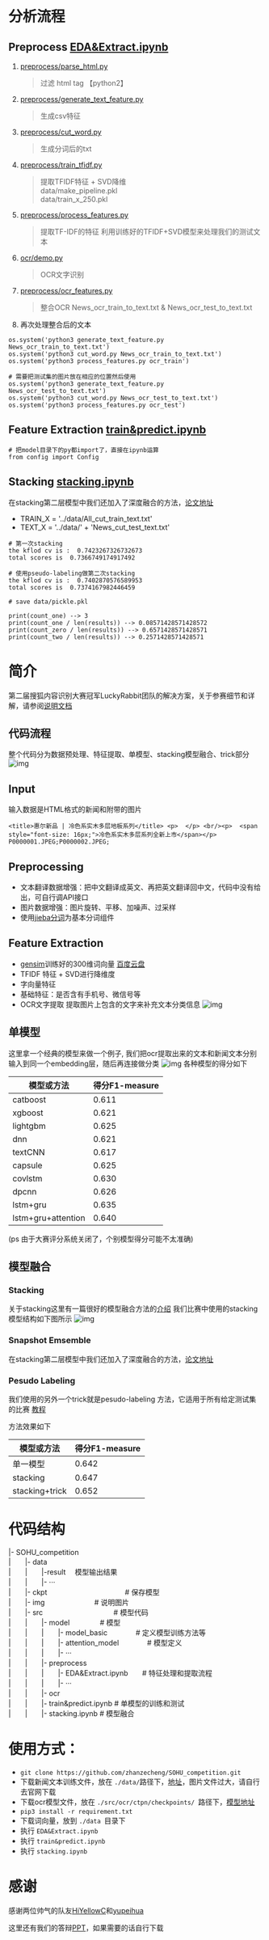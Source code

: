 
# 分析流程

## Preprocess [EDA&Extract.ipynb](https://github.com/orikon/SOHU_competition/blob/master/src/preprocess/EDA%26Extract.ipynb)

1. [preprocess/parse_html.py](https://github.com/orikon/SOHU_competition/blob/master/src/preprocess/parse_html.py)
    > 过滤 html tag 【python2】

2. [preprocess/generate_text_feature.py](https://github.com/orikon/SOHU_competition/blob/master/src/preprocess/generate_text_feature.py)
    > 生成csv特征  
    
3. [preprocess/cut_word.py](https://github.com/orikon/SOHU_competition/blob/master/src/preprocess/cut_word.py)
    > 生成分词后的txt  

4. [preprocess/train_tfidf.py](https://github.com/orikon/SOHU_competition/blob/master/src/preprocess/train_tfidf.py)
    > 提取TFIDF特征 + SVD降维  
    > data/make_pipeline.pkl  
    > data/train_x_250.pkl  

5. [preprocess/process_features.py](https://github.com/orikon/SOHU_competition/blob/master/src/preprocess/process_features.py)
    > 提取TF-IDF的特征
    > 利用训练好的TFIDF+SVD模型来处理我们的测试文本

4. [ocr/demo.py](https://github.com/orikon/SOHU_competition/blob/master/src/ocr/demo.py)
    > OCR文字识别

5. [preprocess/ocr_features.py](https://github.com/orikon/SOHU_competition/blob/master/src/preprocess/ocr_features.py)
    > 整合OCR News_ocr_train_to_text.txt & News_ocr_test_to_text.txt

6. 再次处理整合后的文本
```
os.system('python3 generate_text_feature.py News_ocr_train_to_text.txt')
os.system('python3 cut_word.py News_ocr_train_to_text.txt')
os.system('python3 process_features.py ocr_train')

# 需要把测试集的图片放在相应的位置然后使用
os.system('python3 generate_text_feature.py News_ocr_test_to_text.txt')
os.system('python3 cut_word.py News_ocr_test_to_text.txt')
os.system('python3 process_features.py ocr_test')
```

## Feature Extraction [train&predict.ipynb](https://github.com/orikon/SOHU_competition/blob/master/src/train%26predict.ipynb)

    # 把model目录下的py都import了，直接在ipynb运算
    from config import Config
    
## Stacking [stacking.ipynb](https://github.com/orikon/SOHU_competition/blob/master/src/stacking.ipynb)

在stacking第二层模型中我们还加入了深度融合的方法，[论文地址](https://arxiv.org/abs/1704.00109)

* TRAIN_X = '../data/All_cut_train_text.txt'
* TEXT_X = '../data/' + 'News_cut_test_text.txt'

```
# 第一次stacking
the kflod cv is :  0.7423267326732673
total scores is  0.7366749174917492

# 使用pseudo-labeling做第二次stacking
the kflod cv is :  0.7402870576589953
total scores is  0.7374167982446459

# save data/pickle.pkl

print(count_one) --> 3
print(count_one / len(results)) --> 0.08571428571428572
print(count_zero / len(results)) --> 0.6571428571428571
print(count_two / len(results)) --> 0.2571428571428571

```

# 简介
第二届搜狐内容识别大赛冠军LuckyRabbit团队的解决方案，关于参赛细节和详解，请参阅[说明文档](https://blog.csdn.net/qq_34695147/article/details/81006059)
## 代码流程
整个代码分为数据预处理、特征提取、单模型、stacking模型融合、trick部分
    ![img](img/model.png)

## Input
输入数据是HTML格式的新闻和附带的图片

    <title>惠尔新品 | 冷色系实木多层地板系列</title> <p>  </p> <br/><p>  <span style="font-size: 16px;">冷色系实木多层系列全新上市</span></p>	P0000001.JPEG;P0000002.JPEG; 
## Preprocessing
* 文本翻译数据增强：把中文翻译成英文、再把英文翻译回中文，代码中没有给出，可自行调API接口
* 图片数据增强：图片旋转、平移、加噪声、过采样
* 使用[jieba分词](https://github.com/fxsjy/jieba)为基本分词组件
## Feature Extraction
* [gensim](https://github.com/RaRe-Technologies/gensim)训练好的300维词向量 [百度云盘](https://pan.baidu.com/s/11x9jhiof7Ik0rF-3zKL3eQ)
* TFIDF 特征 + SVD进行降维度
* 字向量特征 
* 基础特征：是否含有手机号、微信号等
* OCR文字提取
    提取图片上包含的文字来补充文本分类信息
    ![img](img/ocr.png)
## 单模型
这里拿一个经典的模型来做一个例子, 我们把ocr提取出来的文本和新闻文本分别输入到同一个embedding层，随后再连接做分类
    ![img](img/example.png)
各种模型的得分如下

| 模型或方法          | 得分F1-measure                                   |
| ----------- | ---------------------------------------- 
| catboost     | 0.611                                  |
| xgboost         | 0.621                                   |
| lightgbm      | 0.625                                   |
| dnn         | 0.621|
| textCNN  |0.617|
| capsule      |0.625|
| covlstm    |0.630|    
| dpcnn    |0.626|    
| lstm+gru    |0.635|    
| lstm+gru+attention    |0.640| 
(ps 由于大赛评分系统关闭了，个别模型得分可能不太准确)
## 模型融合
### Stacking
  关于stacking这里有一篇很好的模型融合方法的[介绍](https://mlwave.com/kaggle-ensembling-guide/)
  我们比赛中使用的stacking模型结构如下图所示
  ![img](img/stacking.png)
  
### Snapshot Emsemble
   在stacking第二层模型中我们还加入了深度融合的方法，[论文地址](https://arxiv.org/abs/1704.00109)
   
### Pesudo Labeling
   我们使用的另外一个trick就是pesudo-labeling 方法，它适用于所有给定测试集的比赛 [教程](https://shaoanlu.wordpress.com/2017/04/10/a-simple-pseudo-labeling-function-implementation-in-keras/)

方法效果如下

| 模型或方法          | 得分F1-measure                                   |
| ----------- | ---------------------------------------- 
| 单一模型     | 0.642                                  |
| stacking         | 0.647                                   |
| stacking+trick      | 0.652                                   |

# 代码结构
|- SOHU_competition<br/>
|　　|- data  　　　　　　　　　<br/>
|　　|　　|-result　           模型输出结果  <br/>
|　　|　　|- ···　　　　　　　　　　<br/>
|　　|- ckpt　　　　　　　　　　　# 保存模型<br/>
|　　|- img　　　　　　　# 说明图片<br/>
|　　|- src　　　　　　　　　　# 模型代码<br/>
|　　|　　|- model　　　　 # 模型<br/>
|　　|　　|　　|- model_basic　　　　# 定义模型训练方法等　　<br/>
|　　|　　|　　|- attention_model　　　　# 模型定义　　<br/>
|　　|　　|　　|- ···　　　<br/>
|　　|　　|- preprocess　<br/>
|　　|　　|　　|- EDA&Extract.ipynb　　# 特征处理和提取流程　<br/>
|　　|　　|　　|- ···　　　<br/>
|　　|　　|- ocr　<br/>
|　　|　　|- train&predict.ipynb # 单模型的训练和测试　<br/>
|　　|　　|- stacking.ipynb #  模型融合　<br/>


# 使用方式：
* ```git clone https://github.com/zhanzecheng/SOHU_competition.git```
* 下载新闻文本训练文件，放在 ```./data/```路径下，[地址](https://pan.baidu.com/s/12WZoc2SNOrwim6RpGw6KlQ)，图片文件过大，请自行去官网下载
* 下载ocr模型文件，放在 ```./src/ocr/ctpn/checkpoints/ ```路径下，[模型地址](https://pan.baidu.com/s/1L6wx32sJEX01BEHf-ha_pw)
* ```pip3 install -r requirement.txt```
* 下载词向量，放到 ```./data ```目录下
* 执行 ```EDA&Extract.ipynb```
* 执行 ```train&predict.ipynb```
* 执行 ```stacking.ipynb```


# 感谢

感谢两位帅气的队友[HiYellowC](https://github.com/HiYellowC)和[yupeihua](https://github.com/yupeihua)

这里还有我们的答辩[PPT](https://pan.baidu.com/s/1UF48Awpam_4gPAmyHcDYFQ)，如果需要的话自行下载
